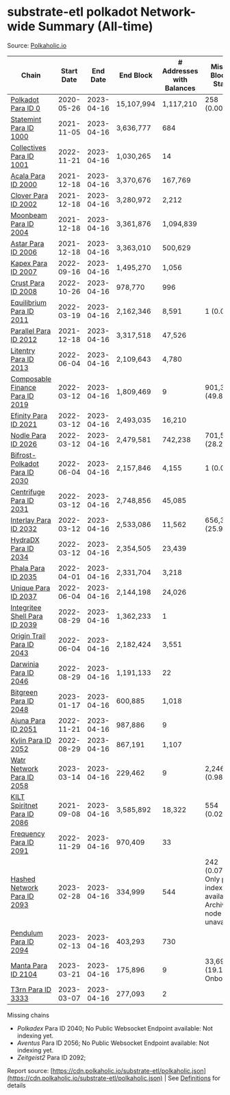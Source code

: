 # substrate-etl polkadot Network-wide Summary (All-time)

Source: [Polkaholic.io](https://polkaholic.io)


| Chain            | Start Date | End Date | End Block | # Addresses with Balances | Missing Blocks / Status |
| ---------------- | ---------- | ---------| --------- | ------------------------- | ----------------------- |
| [Polkadot Para ID 0](/polkadot/0-polkadot) | 2020-05-26 | 2023-04-16 | 15,107,994 |  1,117,210 | 258 (0.00%)  |
| [Statemint Para ID 1000](/polkadot/1000-statemint) | 2021-11-05 | 2023-04-16 | 3,636,777 |  684 |    |
| [Collectives Para ID 1001](/polkadot/1001-collectives) | 2022-11-21 | 2023-04-16 | 1,030,265 |  14 |    |
| [Acala Para ID 2000](/polkadot/2000-acala) | 2021-12-18 | 2023-04-16 | 3,370,676 |  167,769 |    |
| [Clover Para ID 2002](/polkadot/2002-clover) | 2021-12-18 | 2023-04-16 | 3,280,972 |  2,212 |    |
| [Moonbeam Para ID 2004](/polkadot/2004-moonbeam) | 2021-12-18 | 2023-04-16 | 3,361,876 |  1,094,839 |    |
| [Astar Para ID 2006](/polkadot/2006-astar) | 2021-12-18 | 2023-04-16 | 3,363,010 |  500,629 |    |
| [Kapex Para ID 2007](/polkadot/2007-kapex) | 2022-09-16 | 2023-04-16 | 1,495,270 |  1,056 |    |
| [Crust Para ID 2008](/polkadot/2008-crust) | 2022-10-26 | 2023-04-16 | 978,770 |  996 |    |
| [Equilibrium Para ID 2011](/polkadot/2011-equilibrium) | 2022-03-19 | 2023-04-16 | 2,162,346 |  8,591 | 1 (0.00%)  |
| [Parallel Para ID 2012](/polkadot/2012-parallel) | 2021-12-18 | 2023-04-16 | 3,317,518 |  47,526 |    |
| [Litentry Para ID 2013](/polkadot/2013-litentry) | 2022-06-04 | 2023-04-16 | 2,109,643 |  4,780 |    |
| [Composable Finance Para ID 2019](/polkadot/2019-composable) | 2022-03-12 | 2023-04-16 | 1,809,469 |  9 | 901,328 (49.81%)  |
| [Efinity Para ID 2021](/polkadot/2021-efinity) | 2022-03-12 | 2023-04-16 | 2,493,035 |  16,210 |    |
| [Nodle Para ID 2026](/polkadot/2026-nodle) | 2022-03-12 | 2023-04-16 | 2,479,581 |  742,238 | 701,544 (28.29%)  |
| [Bifrost-Polkadot Para ID 2030](/polkadot/2030-bifrost-dot) | 2022-06-04 | 2023-04-16 | 2,157,846 |  4,155 | 1 (0.00%)  |
| [Centrifuge Para ID 2031](/polkadot/2031-centrifuge) | 2022-03-12 | 2023-04-16 | 2,748,856 |  45,085 |    |
| [Interlay Para ID 2032](/polkadot/2032-interlay) | 2022-03-12 | 2023-04-16 | 2,533,086 |  11,562 | 656,352 (25.91%)  |
| [HydraDX Para ID 2034](/polkadot/2034-hydradx) | 2022-03-12 | 2023-04-16 | 2,354,505 |  23,439 |    |
| [Phala Para ID 2035](/polkadot/2035-phala) | 2022-04-01 | 2023-04-16 | 2,331,704 |  3,218 |    |
| [Unique Para ID 2037](/polkadot/2037-unique) | 2022-06-04 | 2023-04-16 | 2,144,198 |  24,026 |    |
| [Integritee Shell Para ID 2039](/polkadot/2039-integritee-shell) | 2022-08-29 | 2023-04-16 | 1,362,233 |  1 |    |
| [Origin Trail Para ID 2043](/polkadot/2043-origintrail) | 2022-06-04 | 2023-04-16 | 2,182,424 |  3,551 |    |
| [Darwinia Para ID 2046](/polkadot/2046-darwinia) | 2022-08-29 | 2023-04-16 | 1,191,133 |  22 |    |
| [Bitgreen Para ID 2048](/polkadot/2048-bitgreen) | 2023-01-17 | 2023-04-16 | 600,885 |  1,018 |    |
| [Ajuna Para ID 2051](/polkadot/2051-ajuna) | 2022-11-21 | 2023-04-16 | 987,886 |  9 |    |
| [Kylin Para ID 2052](/polkadot/2052-kylin) | 2022-08-29 | 2023-04-16 | 867,191 |  1,107 |    |
| [Watr Network Para ID 2058](/polkadot/2058-watr) | 2023-03-14 | 2023-04-16 | 229,462 |  9 | 2,246 (0.98%)  |
| [KILT Spiritnet Para ID 2086](/polkadot/2086-kilt) | 2021-09-08 | 2023-04-16 | 3,585,892 |  18,322 | 554 (0.02%)  |
| [Frequency Para ID 2091](/polkadot/2091-frequency) | 2022-11-29 | 2023-04-16 | 970,409 |  33 |    |
| [Hashed Network Para ID 2093](/polkadot/2093-hashed) | 2023-02-28 | 2023-04-16 | 334,999 |  544 | 242 (0.07%) Only partial index available: Archive node unavailable |
| [Pendulum Para ID 2094](/polkadot/2094-pendulum) | 2023-02-13 | 2023-04-16 | 403,293 |  730 |    |
| [Manta Para ID 2104](/polkadot/2104-manta) | 2023-03-21 | 2023-04-16 | 175,896 |  9 | 33,698 (19.16%) Onboarding |
| [T3rn Para ID 3333](/polkadot/3333-t3rn) | 2023-03-07 | 2023-04-16 | 277,093 |  2 |    |

Missing chains


* *Polkadex* Para ID 2040; No Public Websocket Endpoint available: Not indexing yet.
* *Aventus* Para ID 2056; No Public Websocket Endpoint available: Not indexing yet.
* *Zeitgeist2* Para ID 2092; 

Report source: [https://cdn.polkaholic.io/substrate-etl/polkaholic.json](https://cdn.polkaholic.io/substrate-etl/polkaholic.json) | See [Definitions](/DEFINITIONS.md) for details
